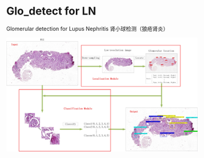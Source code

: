 # Glo_detect for LN
Glomerular detection for Lupus Nephritis 肾小球检测（狼疮肾炎）

![](模型数据/肾小球检测框架_图0.001-低分辨.jpg)
